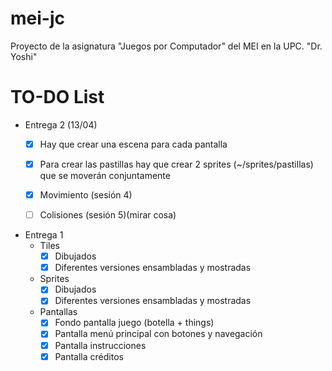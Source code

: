# mei-jc
Proyecto de la asignatura "Juegos por Computador" del MEI en la UPC.
"Dr. Yoshi"

# TO-DO List
- Entrega 2 (13/04)
    - [x] Hay que crear una escena para cada pantalla
    - [x] Para crear las pastillas hay que crear 2 sprites (~/sprites/pastillas) que se moverán conjuntamente
    - [x] Movimiento (sesión 4)
    - [ ] Colisiones (sesión 5)(mirar cosa)


- Entrega 1
    - Tiles
        - [x] Dibujados
        - [x] Diferentes versiones ensambladas y mostradas
    - Sprites
        - [x] Dibujados
        - [x] Diferentes versiones ensambladas y mostradas
    - Pantallas
        - [x] Fondo pantalla juego (botella + things)
        - [x] Pantalla menú principal con botones y navegación
        - [x] Pantalla instrucciones
        - [x] Pantalla créditos
